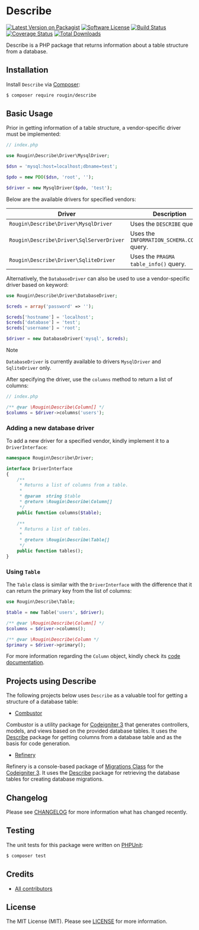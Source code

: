 # Describe

[![Latest Version on Packagist][ico-version]][link-packagist]
[![Software License][ico-license]][link-license]
[![Build Status][ico-build]][link-build]
[![Coverage Status][ico-coverage]][link-coverage]
[![Total Downloads][ico-downloads]][link-downloads]

Describe is a PHP package that returns information about a table structure from a database.

## Installation

Install `Describe` via [Composer](https://getcomposer.org/):

``` bash
$ composer require rougin/describe
```

## Basic Usage

Prior in getting information of a table structure, a vendor-specific driver must be implemented:

``` php
// index.php

use Rougin\Describe\Driver\MysqlDriver;

$dsn = 'mysql:host=localhost;dbname=test';

$pdo = new PDO($dsn, 'root', '');

$driver = new MysqlDriver($pdo, 'test');
```

Below are the available drivers for specified vendors:

| **Driver**                               | **Description**                              | **Vendor**                                                                    |
|------------------------------------------|----------------------------------------------|-------------------------------------------------------------------------------|
| `Rougin\Describe\Driver\MysqlDriver`     | Uses the `DESCRIBE` query.                   | [MySQL](https://www.mysql.com/)                                               |
| `Rougin\Describe\Driver\SqlServerDriver` | Uses the `INFORMATION_SCHEMA.COLUMNS` query. | [SQL Server](https://www.microsoft.com/en-us/sql-server/sql-server-downloads) |
| `Rougin\Describe\Driver\SqliteDriver`    | Uses the `PRAGMA table_info()` query.        | [SQLite](https://www.sqlite.org/)                                             |

Alternatively, the `DatabaseDriver` can also be used to use a vendor-specific driver based on keyword:

``` php
use Rougin\Describe\Driver\DatabaseDriver;

$creds = array('password' => '');

$creds['hostname'] = 'localhost';
$creds['database'] = 'test';
$creds['username'] = 'root';

$driver = new DatabaseDriver('mysql', $creds);
```

> [!NOTE]
> `DatabaseDriver` is currently available to drivers `MysqlDriver` and `SqliteDriver` only.

After specifying the driver, use the `columns` method to return a list of columns:

``` php
// index.php

/** @var \Rougin\Describe\Column[] */
$columns = $driver->columns('users');
```

### Adding a new database driver

To add a new driver for a specified vendor, kindly implement it to a `DriverInterface`:

``` php
namespace Rougin\Describe\Driver;

interface DriverInterface
{
    /**
     * Returns a list of columns from a table.
     *
     * @param  string $table
     * @return \Rougin\Describe\Column[]
     */
    public function columns($table);

    /**
     * Returns a list of tables.
     *
     * @return \Rougin\Describe\Table[]
     */
    public function tables();
}
```

### Using `Table`

The `Table` class is similar with the `DriverInterface` with the difference that it can return the primary key from the list of columns:

``` php
use Rougin\Describe\Table;

$table = new Table('users', $driver);

/** @var \Rougin\Describe\Column[] */
$columns = $driver->columns();

/** @var \Rougin\Describe\Column */
$primary = $driver->primary();
```

For more information regarding the `Column` object, kindly check its [code documentation](https://github.com/rougin/describe/blob/master/src/Column.php).

## Projects using Describe

The following projects below uses `Describe` as a valuable tool for getting a structure of a database table:

* [Combustor](https://roug.in/combustor/)

Combustor is a utility package for [Codeigniter 3](https://codeigniter.com/userguide3/) that generates controllers, models, and views based on the provided database tables. It uses the [Describe](https://roug.in/describe/) package for getting columns from a database table and as the basis for code generation.

* [Refinery](https://roug.in/refinery/)

Refinery is a console-based package of [Migrations Class](https://www.codeigniter.com/userguide3/libraries/migration.html) for the [Codeigniter 3](https://codeigniter.com/userguide3). It uses the [Describe](https://roug.in/describe/) package for retrieving the database tables for creating database migrations.

## Changelog

Please see [CHANGELOG][link-changelog] for more information what has changed recently.

## Testing

The unit tests for this package were written on [PHPUnit](https://phpunit.de/index.html):

``` bash
$ composer test
```

## Credits

- [All contributors][link-contributors]

## License

The MIT License (MIT). Please see [LICENSE][link-license] for more information.

[ico-build]: https://img.shields.io/github/actions/workflow/status/rougin/describe/build.yml?style=flat-square
[ico-coverage]: https://img.shields.io/codecov/c/github/rougin/describe?style=flat-square
[ico-downloads]: https://img.shields.io/packagist/dt/rougin/describe.svg?style=flat-square
[ico-license]: https://img.shields.io/badge/license-MIT-brightgreen.svg?style=flat-square
[ico-version]: https://img.shields.io/packagist/v/rougin/describe.svg?style=flat-square

[link-build]: https://github.com/rougin/describe/actions
[link-changelog]: https://github.com/rougin/describe/blob/master/CHANGELOG.md
[link-contributors]: https://github.com/rougin/describe/contributors
[link-coverage]: https://app.codecov.io/gh/rougin/describe
[link-downloads]: https://packagist.org/packages/rougin/describe
[link-license]: https://github.com/rougin/describe/blob/master/LICENSE.md
[link-packagist]: https://packagist.org/packages/rougin/describe